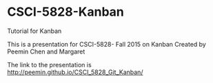 # CSCI-5828-Kanban
Tutorial for Kanban

This is a presentation for CSCI-5828- Fall 2015 on Kanban
Created by Peemin Chen and Margaret

The link to the presentation is http://peemin.github.io/CSCI_5828_Git_Kanban/

